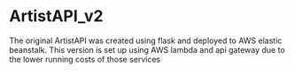 # ArtistAPI_v2
 The original ArtistAPI was created using flask and deployed to AWS elastic beanstalk. This version is set up using AWS lambda and api gateway due to the lower running costs of those services
